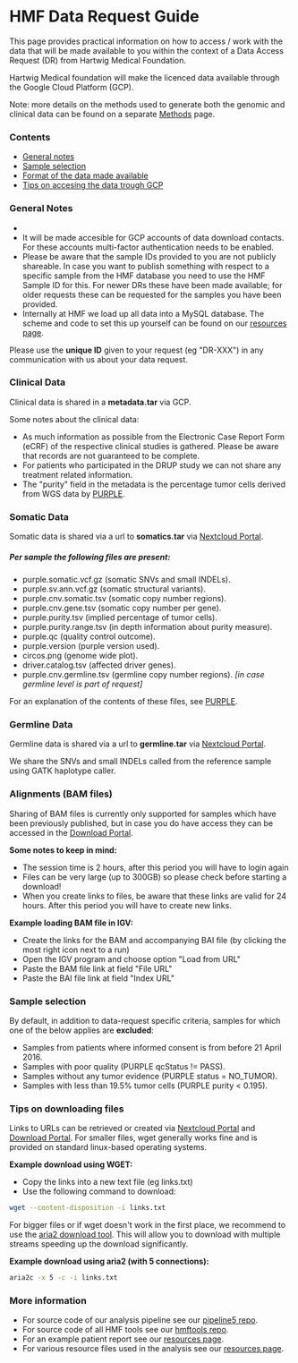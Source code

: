 
HMF Data Request Guide
===== 

This page provides practical information on how to access / work with the data that will be made available to you within the context of a Data Access Request (DR) from Hartwig Medical Foundation. 

Hartwig Medical foundation will make the licenced data available through the Google Cloud Platform (GCP). 

Note: more details on the methods used to generate both the genomic and clinical data can be found on a separate [Methods](./README_METHODS.md) page.

### Contents

* [General notes](#general-notes)
* [Sample selection](#sample-selection)
* [Format of the data made available](#sample-selection)
* [Tips on accesing the data trough GCP](#tips-on-downloading-files)

### General Notes
 - 
 - It will be made accesible for GCP accounts of data download contacts. For these accounts multi-factor authentication needs to be enabled.
 - Please be aware that the sample IDs provided to you are not publicly shareable. In case you want to publish something with respect to a specific sample from the HMF database you need to use the HMF Sample ID for this. For newer DRs these have been made available; for older requests these can be requested for the samples you have been provided. 
 - Internally at HMF we load up all data into a MySQL database. The scheme and code to set this up yourself can be found on our [resources page](http://resources.hartwigmedicalfoundation.nl).
 
Please use the **unique ID** given to your request (eg "DR-XXX") in any communication with us about your data request.

### Clinical Data

Clinical data is shared in a **metadata.tar** via GCP.

Some notes about the clinical data:
- As much information as possible from the Electronic Case Report Form (eCRF) of the respective clinical studies is gathered. Please be aware that records are not guaranteed to be complete.
- For patients who participated in the DRUP study we can not share any treatment related information.
- The "purity" field in the metadata is the percentage tumor cells derived from WGS data by [PURPLE](https://github.com/hartwigmedical/hmftools/tree/master/purity-ploidy-estimator).

### Somatic Data

Somatic data is shared via a url to **somatics.tar** via [Nextcloud Portal](https://nc.hartwigmedicalfoundation.nl).

##### Per sample the following files are present:
- purple.somatic.vcf.gz (somatic SNVs and small INDELs).
- purple.sv.ann.vcf.gz (somatic structural variants).
- purple.cnv.somatic.tsv (somatic copy number regions).
- purple.cnv.gene.tsv (somatic copy number per gene).
- purple.purity.tsv (implied percentage of tumor cells).
- purple.purity.range.tsv (in depth information about purity measure).
- purple.qc (quality control outcome).
- purple.version (purple version used).
- circos.png (genome wide plot).
- driver.catalog.tsv (affected driver genes).
- purple.cnv.germline.tsv (germline copy number regions). *[in case germline level is part of request]*

For an explanation of the contents of these files, see [PURPLE](https://github.com/hartwigmedical/hmftools/tree/master/purity-ploidy-estimator).

### Germline Data

Germline data is shared via a url to **germline.tar** via [Nextcloud Portal](https://nc.hartwigmedicalfoundation.nl).

We share the SNVs and small INDELs called from the reference sample using GATK haplotype caller.

### Alignments (BAM files)

Sharing of BAM files is currently only supported for samples which have been previously published, but in case you do have access they can be accessed in the [Download Portal](https://portal.hartwigmedicalfoundation.nl).

**Some notes to keep in mind:**
- The session time is 2 hours, after this period you will have to login again
- Files can be very large (up to 300GB) so please check before starting a download!
- When you create links to files, be aware that these links are valid for 24 hours. After this period you will have to create new links.

**Example loading BAM file in IGV:**
- Create the links for the BAM and accompanying BAI file (by clicking the most right icon next to a run)
- Open the IGV program and choose option "Load from URL"
- Paste the BAM file link at field "File URL"
- Paste the BAI file link at field "Index URL"

### Sample selection

By default, in addition to data-request specific criteria, samples for which one of the below applies are **excluded**:

- Samples from patients where informed consent is from before 21 April 2016.
- Samples with poor quality (PURPLE qcStatus != PASS).
- Samples without any tumor evidence (PURPLE status = NO_TUMOR).
- Samples with less than 19.5% tumor cells (PURPLE purity < 0.195).

### Tips on downloading files 

Links to URLs can be retrieved or created via [Nextcloud Portal](https://nc.hartwigmedicalfoundation.nl) and [Download Portal](https://portal.hartwigmedicalfoundation.nl). For smaller files, wget generally works fine and is provided on standard linux-based operating systems.

**Example download using WGET:**

- Copy the links into a new text file (eg links.txt)
- Use the following command to download: 

```sh
wget --content-disposition -i links.txt
```

For bigger files or if wget doesn't work in the first place, we recommend to use the [aria2 download tool](https://aria2.github.io/). This will allow you to download with multiple streams speeding up the download significantly.

**Example download using aria2 (with 5 connections):**
```sh
aria2c -x 5 -c -i links.txt
```

### More information
- For source code of our analysis pipeline see our [pipeline5 repo](https://github.com/hartwigmedical/pipeline5).
- For source code of all HMF tools see our [hmftools repo](https://github.com/hartwigmedical/hmftools).
- For an example patient report see our [resources page](https://resources.hartwigmedicalfoundation.nl/).
- For various resource files used in the analysis see our [resources page](https://resources.hartwigmedicalfoundation.nl/).
